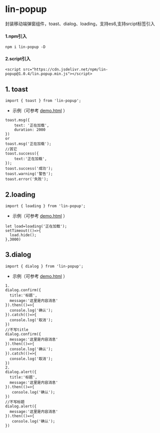 # lin-popup
封装移动端弹窗组件，toast、dialog、loading，支持es6,支持srcipt标签引入

#### 1.npm引入
```
npm i lin-popup -D
```
#### 2.script引入
```
<script src="https://cdn.jsdelivr.net/npm/lin-popup@1.0.4/lin.popup.min.js"></script>
```

## 1. toast
```
import { toast } from 'lin-popup';
```
- 示例（可参考 [demo.html](https://github.com/laterly/lin-popup/blob/master/demo/index.html) ）
```
toast.msg({
    text: '正在加载',
    duration: 2000
})
or
toast.msg('正在加载');
//其它
toast.success({
    text:'正在加载',
});
toast.success('成功');
toast.warning('警告');
toast.error('失败');
```
## 2.loading 
```
import { loading } from 'lin-popup';
```
- 示例（可参考 [demo.html](https://github.com/laterly/lin-popup/blob/master/demo/index.html) ）
```
let load=loading('正在加载');
setTimeout(()=>{
  load.hide();
},3000)
```

## 3.dialog
```
import { dialog } from 'lin-popup';
```
- 示例（可参考 [demo.html](https://github.com/laterly/lin-popup/blob/master/demo/index.html) ）
```
1.
dialog.confirm({
  title:'标题',
  message:'这里是内容消息'
}).then(()=>{
  console.log('确认');
}).catch(()=>{
  console.log('取消');
})
//不写title
dialog.confirm({
  message:'这里是内容消息'
}).then(()=>{
  console.log('确认');
}).catch(()=>{
  console.log('取消');
})
2.
dialog.alert({
  title:'标题',
  message:'这里是内容消息'
}).then(()=>{
   console.log('确认');
})
//不写标题
dialog.alert({
  message:'这里是内容消息'
}).then(()=>{
   console.log('确认');
})
```

